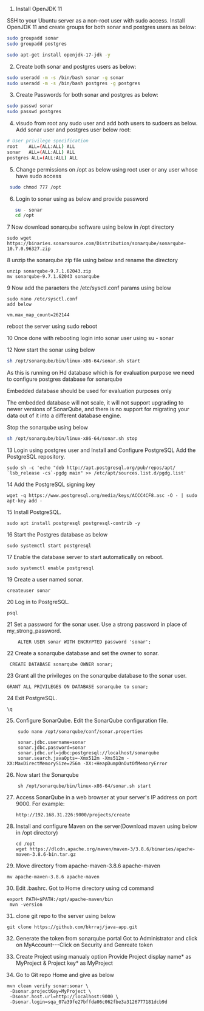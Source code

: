 1. Install OpenJDK 11

  SSH to your Ubuntu server as a non-root user with sudo access.
  Install OpenJDK 11 and create groups for both sonar and postgres users as below:
  
  ```bash
 sudo groupadd sonar
 sudo groupadd postgres
 ``` 
  ```bash
sudo apt-get install openjdk-17-jdk -y
  ```
2. Create both sonar and postgres users as below:

```bash
sudo useradd -m -s /bin/bash sonar -g sonar
sudo useradd -m -s /bin/bash postgres -g postgres

```
3. Create Passwords for both sonar and postgres as below:

```bash
sudo passwd sonar
sudo passwd postgres
```
4. visudo from root any sudo user and add both users to sudoers as below. Add sonar user and postgres user below root:
```bash
# User privilege specification
root    ALL=(ALL:ALL) ALL
sonar   ALL=(ALL:ALL) ALL
postgres ALL=(ALL:ALL) ALL
```
5. Change permissions on /opt as below using root user or any user whose have sudo access
```bash
 sudo chmod 777 /opt
```
6. Login to sonar using as below and provide password
```bash
   su - sonar 
   cd /opt
```
7 Now download sonarqube software using below in /opt directory

    sudo wget https://binaries.sonarsource.com/Distribution/sonarqube/sonarqube-10.7.0.96327.zip
    
8 unzip the sonarqube zip file using below and rename the directory

    unzip sonarqube-9.7.1.62043.zip
    mv sonarqube-9.7.1.62043 sonarqube

9 Now add the paraeters the /etc/sysctl.conf params using below

    sudo nano /etc/sysctl.conf
    add below
    
    vm.max_map_count=262144
   

reboot the server using sudo reboot

10 Once done with rebooting login into sonar user using su - sonar

12 Now start the sonar using below
```bash
sh /opt/sonarqube/bin/linux-x86-64/sonar.sh start
```
 As this is running on Hd database which is for evaluation purpose we need to configure postgres database for sonarqube

Embedded database should be used for evaluation purposes only

The embedded database will not scale, it will not support upgrading to newer versions of SonarQube, and there is no support for migrating your data out of it into a different database engine.

 Stop the sonarqube using below
  ```bash
  sh /opt/sonarqube/bin/linux-x86-64/sonar.sh stop
  ```
13  Login using postgres user and Install and Configure PostgreSQL
    Add the PostgreSQL repository.

    sudo sh -c 'echo "deb http://apt.postgresql.org/pub/repos/apt/ `lsb_release -cs`-pgdg main" >> /etc/apt/sources.list.d/pgdg.list'
    
14 Add the PostgreSQL signing key

    wget -q https://www.postgresql.org/media/keys/ACCC4CF8.asc -O - | sudo apt-key add -

15 Install PostgreSQL.

    sudo apt install postgresql postgresql-contrib -y

16 Start the Postgres database as below

    sudo systemctl start postgresql

17 Enable the database server to start automatically on reboot.

    sudo systemctl enable postgresql
    
19 Create a user named sonar.

    createuser sonar

20 Log in to PostgreSQL.

    psql

21 Set a password for the sonar user. Use a strong password in place of my_strong_password.
```
    ALTER USER sonar WITH ENCRYPTED password 'sonar';
```
22 Create a sonarqube database and set the owner to sonar.

     CREATE DATABASE sonarqube OWNER sonar;

23 Grant all the privileges on the sonarqube database to the sonar user.

    GRANT ALL PRIVILEGES ON DATABASE sonarqube to sonar;

24 Exit PostgreSQL.

    \q
    
25. Configure SonarQube. Edit the SonarQube configuration file.
```
    sudo nano /opt/sonarqube/conf/sonar.properties

    sonar.jdbc.username=sonar
    sonar.jdbc.password=sonar
    sonar.jdbc.url=jdbc:postgresql://localhost/sonarqube
    sonar.search.javaOpts=-Xmx512m -Xms512m -XX:MaxDirectMemorySize=256m -XX:+HeapDumpOnOutOfMemoryError
```
26. Now start the Sonarqube 
```
    sh /opt/sonarqube/bin/linux-x86-64/sonar.sh start
```
27. Access SonarQube in a web browser at your server's IP address on port 9000. For example:
    ```
    http://192.168.31.226:9000/projects/create

28. Install and configure Maven on the server(Download maven using below in /opt directory)
    ```
    cd /opt
    wget https://dlcdn.apache.org/maven/maven-3/3.8.6/binaries/apache-maven-3.8.6-bin.tar.gz
    
29. Move directory from apache-maven-3.8.6 apache-maven
   ```
  mv apache-maven-3.8.6 apache-maven
   ```
30. Edit .bashrc.  Got to Home directory using cd command
 ```
 export PATH=$PATH:/opt/apache-maven/bin
  mvn -version
 ```
 
31. clone  git repo to the server using below
```
git clone https://github.com/bkrraj/java-app.git
```
32. Generate the token from sonarqube portal
    Got to Administrator and click on MyAccount---Click on Security and Genreate token
    
33. Create Project using manualy option
Provide Project display name* as MyProject & Project key* as MyProject

34. Go to Git repo Home
 and give as below
 ```
 mvn clean verify sonar:sonar \
  -Dsonar.projectKey=MyProject \
  -Dsonar.host.url=http://localhost:9000 \
  -Dsonar.login=sqa_07a39fe27bffda06c062fbe3a3126777181dcb9d
